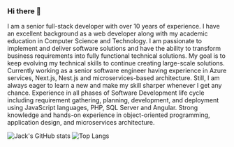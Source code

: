 ### Hi there 👋

I am a senior full-stack developer with over 10 years of experience. I have an excellent background as a web developer along with my academic education in Computer Science and Technology. I am passionate to implement and deliver software solutions and have the ability to transform business requirements into fully functional technical solutions. My goal is to keep evolving my technical skills to continue creating large-scale solutions. Currently working as a senior software engineer having experience in Azure services, Next.js, Nest.js and microservices-based architecture. Still, I am always eager to learn a new and make my skill sharper whenever I get any chance. Experience in all phases of Software Development life cycle including requirement gathering, planning, development, and deployment using JavaScript languages, PHP, SQL Server and Angular. Strong knowledge and hands-on experience in object-oriented programming, application design, and microservices architecture.


![Jack's GitHub stats](https://github-readme-stats.vercel.app/api?username=kiba-dev&count_private=true&show_icons=true&theme=radical)
![Top Langs](https://github-readme-stats.vercel.app/api/top-langs/?username=jackwongdev&count_private=true&show_icons=true&theme=radical)
